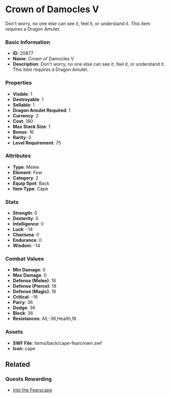 # Crown of Damocles V

Don't worry, no one else can see it, feel it, or understand it. This item requires a Dragon Amulet.

### Basic Information

- **ID**: 20877
- **Name**: Crown of Damocles V
- **Description**: Don&#039;t worry, no one else can see it, feel it, or understand it. This item requires a Dragon Amulet.

### Properties

- **Visible**: 1
- **Destroyable**: 1
- **Sellable**: 1
- **Dragon Amulet Required**: 1
- **Currency**: 2
- **Cost**: 180
- **Max Stack Size**: 1
- **Bonus**: 16
- **Rarity**: 0
- **Level Requirement**: 75

### Attributes

- **Type**: Melee
- **Element**: Fear
- **Category**: 2
- **Equip Spot**: Back
- **Item Type**: Cape

### Stats

- **Strength**: 0
- **Dexterity**: 0
- **Intelligence**: 0
- **Luck**: -14
- **Charisma**: 0
- **Endurance**: 0
- **Wisdom**: -14

### Combat Values

- **Min Damage**: 0
- **Max Damage**: 0
- **Defense (Melee)**: 18
- **Defense (Pierce)**: 18
- **Defense (Magic)**: 18
- **Critical**: -16
- **Parry**: 36
- **Dodge**: 36
- **Block**: 36
- **Resistances**: All,-36,Health,18

### Assets

- **SWF File**: items/back/cape-fearcrown.swf
- **Icon**: cape

## Related

### Quests Rewarding

- [Into the Fearscape](../quests/1938-into-the-fearscape.md)

